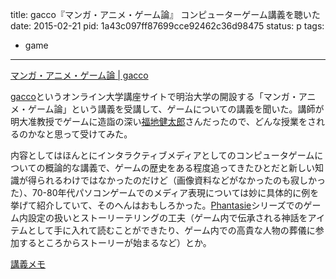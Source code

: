 title: gacco『マンガ・アニメ・ゲーム論』 コンピューターゲーム講義を聴いた
date: 2015-02-21
pid: 1a43c097ff87699cce92462c36d98475
status: p
tags:
- game
---

[マンガ・アニメ・ゲーム論 | gacco](https://lms.gacco.org/courses/gacco/ga021/2015_01/about)

[gacco](http://gacco.org/)というオンライン大学講座サイトで明治大学の開設する「マンガ・アニメ・ゲーム論」という講義を受講して、ゲームについての講義を聞いた。講師が明大准教授でゲームに造詣の深い[福地健太郎](http://fukuchi.org/index.html.ja)さんだったので、どんな授業をされるのかなと思って受けてみた。

内容としてはほんとにインタラクティブメディアとしてのコンピュータゲームについての概論的な講義で、ゲームの歴史をある程度追ってきたひとだと新しい知識が得られるわけではなかったのだけど（画像資料などがなかったのも寂しかった）、70-80年代パソコンゲームでのメディア表現については妙に具体的に例を挙げて紹介していて、そのへんはおもしろかった。[Phantasie](http://en.wikipedia.org/wiki/Phantasie)シリーズでのゲーム内設定の扱いとストーリーテリングの工夫（ゲーム内で伝承される神話をアイテムとして手に入れて読むことができたり、ゲーム内での高貴な人物の葬儀に参加するところからストーリーが始まるなど）とか。

[講義メモ](https://workflowy.com/s/wiMEBoKtWF)
